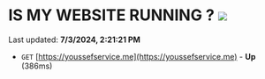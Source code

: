 # IS MY WEBSITE RUNNING ? [![](https://img.shields.io/static/v1?label=Sponsor&message=%E2%9D%A4&logo=GitHub&color=%23fe8e86)](https://github.com/sponsors/Youssef-Lehmam)

Last updated: **7/3/2024, 2:21:21 PM**

- `GET` [https://youssefservice.me](https://youssefservice.me) - **Up** (386ms)
